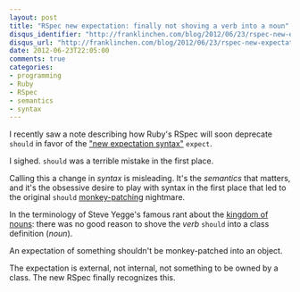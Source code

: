 ```yaml
---
layout: post
title: "RSpec new expectation: finally not shoving a verb into a noun"
disqus_identifier: "http://franklinchen.com/blog/2012/06/23/rspec-new-expectation-finally-not-shoving-a-verb-into-a-noun/"
disqus_url: "http://franklinchen.com/blog/2012/06/23/rspec-new-expectation-finally-not-shoving-a-verb-into-a-noun/"
date: 2012-06-23T22:05:00
comments: true
categories: 
- programming
- Ruby
- RSpec
- semantics
- syntax
---
```

I recently saw a note describing how Ruby's RSpec will soon deprecate `should` in favor of the ["new expectation syntax"](http://myronmars.to/n/dev-blog/2012/06/rspecs-new-expectation-syntax) `expect`.

I sighed. `should` was a terrible mistake in the first place.

<!--more-->

Calling this a change in *syntax* is misleading. It's the *semantics* that matters, and it's the obsessive desire to play with syntax in the first place that led to the original `should` [monkey-patching](http://en.wikipedia.org/wiki/Monkey_patch) nightmare.

In the terminology of Steve Yegge's famous rant about the [kingdom of nouns](http://steve-yegge.blogspot.com/2006/03/execution-in-kingdom-of-nouns.html): there was no good reason to shove the *verb* `should` into a class definition (*noun*).

An expectation of something shouldn't be monkey-patched into an object.

The expectation is external, not internal, not something to be owned by a class. The new RSpec finally recognizes this.
